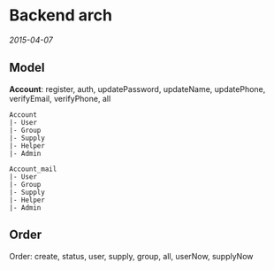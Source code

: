 Backend arch
===
_2015-04-07_

Model
---
**Account**: register, auth, updatePassword, updateName, updatePhone, verifyEmail, verifyPhone, all
```
Account
|- User
|- Group
|- Supply
|- Helper
|- Admin

Account_mail
|- User
|- Group
|- Supply
|- Helper
|- Admin
```

Order
---
Order: create, status, user, supply, group, all, userNow, supplyNow

